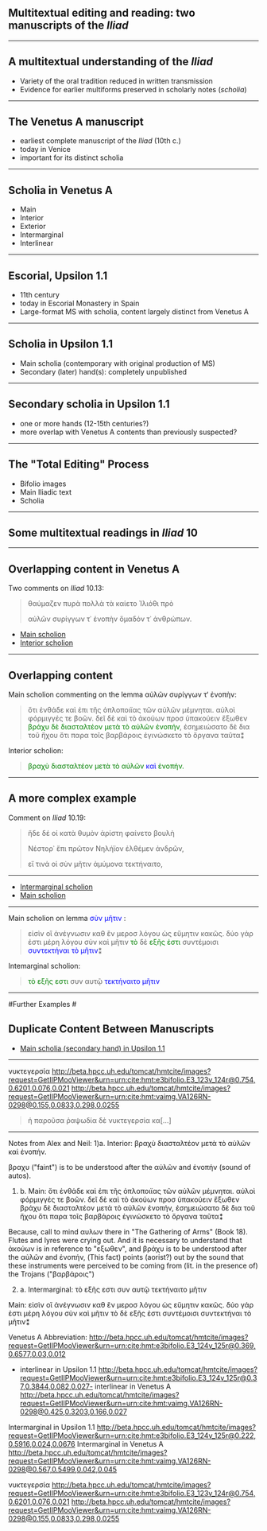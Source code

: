 ## Multitextual editing and reading: two manuscripts of the *Iliad* ##

---

## A multitextual understanding of the *Iliad* ##

- Variety of the oral tradition reduced in written transmission
- Evidence for earlier multiforms preserved in scholarly notes (*scholia*)





---

## The Venetus A manuscript ##


- earliest complete manuscript of the *Iliad* (10th c.)
- today in Venice
- important for its distinct scholia

---

## Scholia in Venetus A ##



- Main
- Interior
- Exterior
- Intermarginal
- Interlinear

---

## Escorial, Upsilon 1.1 ##

- 11th century
- today in Escorial Monastery in Spain
- Large-format MS with scholia, content largely distinct from Venetus A

---

## Scholia in Upsilon 1.1 #


- Main scholia (contemporary with original production of MS)
- Secondary (later) hand(s): completely unpublished

---

## Secondary scholia in Upsilon 1.1 ##

- one or more hands (12-15th centuries?)
- more overlap with Venetus A contents than previously suspected?

---

## The "Total Editing" Process ##

- Bifolio images
- Main Iliadic text
- Scholia

---

## Some  multitextual readings in *Iliad* 10 ##

---

## Overlapping content in Venetus A ##

Two comments on *Iliad* 10.13:

> θαύμαζεν πυρὰ πολλὰ τὰ καίετο Ἰλιόθι πρὸ
> 
> αὐλῶν συρίγγων τ᾽ ἐνοπὴν ὅμαδόν τ᾽ ἀνθρώπων.


- [Main scholion][zoom1] 
- [Interior scholion][zoom2]

[zoom1]: http://beta.hpcc.uh.edu/tomcat/hmtcite/images?request=GetIIPMooViewer&urn=urn:cite:hmt:vaimg.VA126RN-0298@0.127,0.7082,0.687,0.0495

[zoom2]: http://beta.hpcc.uh.edu/tomcat/hmtcite/images?request=GetIIPMooViewer&urn=urn:cite:hmt:vaimg.VA126RN-0298@0.106,0.4359,0.073,0.0405


---

## Overlapping content ##

Main scholion commenting on the lemma αὐλῶν συρίγγων τ‘ ἐνοπὴν:

<blockquote>ὅτι ἐνθάδε καὶ ἐπι τῆς ὁπλοποιϊας τῶν αὐλῶν μέμνηται. αὐλοὶ φόρμιγγές τε βοῶν. δεῖ δὲ καὶ τὸ ἀκούων προσ ὑπακούειν ἔξωθεν <span style='color: green'>βράχυ δὲ διασταλτέον μετὰ τὸ αὐλῶν ἐνοπήν</span>, ἐσημειώσατο δὲ δια τοῦ ἤχου ὅτι παρα τοῖς βαρβάροις ἐγινώσκετο τὸ ὄργανα ταῦτα⁑</blockquote>

Interior scholion:


<blockquote><span style='color: green'>βραχὺ διασταλτέον μετὰ τὸ αὐλῶν</span> <span style='color: blue'>καὶ</span> <span style='color: green'>ἐνοπήν.</span></blockquote>


---

## A more complex example ##


Comment on *Iliad* 10.19:


> ἥδε δέ οἱ κατὰ θυμὸν ἀρίστη φαίνετο βουλὴ
> 
> Νέστορ᾽ ἔπι πρῶτον Νηλήϊον ἐλθέμεν ἀνδρῶν,
> 
> εἴ τινά οἱ σὺν μῆτιν ἀμύμονα τεκτήναιτο,


---

- [Intermarginal scholion](http://beta.hpcc.uh.edu/tomcat/hmtcite/images?request=GetIIPMooViewer&urn=urn:cite:hmt:vaimg.VA126RN-0298@0.563,0.5499,0.05,0.0458)
- [Main scholion](http://beta.hpcc.uh.edu/tomcat/hmtcite/images?request=GetIIPMooViewer&urn=urn:cite:hmt:vaimg.VA126RN-0298@0.146,0.7689,0.669,0.0255)



---

Main scholion on lemma <span style='color: blue'>σὺν μῆτιν</span> :

<blockquote>εἰσὶν  οἳ ἀνέγνωσιν καθ ἒν μεροσ λόγου ὡς εὔμητιν κακῶς. δύο γάρ ἐστι μέρη λόγου σὺν καὶ μῆτιν  <span style='color: green'>τὸ</span> δὲ  <span style='color: green'>εξῆς ἐστι</span> συντέμοισι  <span style='color: blue'>συντεκτήναι τὸ μῆτιν</span>⁑</blockquote>


Intemarginal scholion:



<blockquote> <span style='color: green'>τὸ εξῆς εστι</span> συν αυτῷ  <span style='color: blue'>τεκτήναιτο μῆτιν</span></blockquote>


---

#Further Examples #

## Duplicate Content Between Manuscripts ##

- [Main scholia (secondary hand) in Upsilon 1.1](http://beta.hpcc.uh.edu/tomcat/hmtcite/images?request=GetIIPMooViewer&urn=urn:cite:hmt:e3bifolio.E3_123v_124r@0.727,0.6246,0.108,0.1502)

---

νυκτεγερσία
http://beta.hpcc.uh.edu/tomcat/hmtcite/images?request=GetIIPMooViewer&urn=urn:cite:hmt:e3bifolio.E3_123v_124r@0.754,0.6201,0.076,0.021
http://beta.hpcc.uh.edu/tomcat/hmtcite/images?request=GetIIPMooViewer&urn=urn:cite:hmt:vaimg.VA126RN-0298@0.155,0.0833,0.298,0.0255



> ἡ παροῦσα ῥαψωδία δὲ νυκτεγερσία κα[...]

---




Notes from Alex and Neil:
1)a. Interior: βραχὺ διασταλτέον μετὰ τὸ αὐλῶν καὶ ἐνοπήν.

βραχυ ("faint") is to be understood after the αὐλῶν and ἐνοπήν (sound of autos).

1) b.	Main: ὅτι ἐνθάδε καὶ ἐπι τῆς ὁπλοποιϊας τῶν αὐλῶν μέμνηται. αὐλοὶ φόρμιγγές τε βοῶν. δεῖ δὲ καὶ τὸ ἀκούων προσ ὑπακούειν ἔξωθεν βράχυ δὲ διασταλτέον μετὰ τὸ αὐλῶν ἐνοπήν, ἐσημειώσατο δὲ δια τοῦ ἤχου ὅτι παρα τοῖς βαρβάροις ἐγινώσκετο τὸ ὄργανα ταῦτα⁑

Because, call to mind αυλων there in "The Gathering of Arms" (Book 18). Flutes and lyres were crying out. And it is necessary to understand that ἀκούων is in reference to "εξωθεν", 
and βράχυ is to be understood after the αὐλῶν and ἐνοπήν, (This fact) points (aorist?) out by the sound that these instruments were perceived to be coming from (lit. in the presence of) the Trojans ("βαρβάροις")

2) a. Intermarginal: τὸ εξῆς εστι συν αυτῷ τεκτήναιτο μῆτιν

Main: εἰσὶν  οἳ ἀνέγνωσιν καθ ἒν μεροσ λόγου ὡς εὔμητιν κακῶς. δύο γάρ ἐστι μέρη λόγου σὺν καὶ μῆτιν τὸ δὲ εξῆς ἐστι συντέμοισι συντεκτήναι τὸ μῆτιν⁑


Venetus A Abbreviation: 
http://beta.hpcc.uh.edu/tomcat/hmtcite/images?request=GetIIPMooViewer&urn=urn:cite:hmt:e3bifolio.E3_124v_125r@0.369,0.6577,0.03,0.012

- interlinear in Upsilon 1.1
http://beta.hpcc.uh.edu/tomcat/hmtcite/images?request=GetIIPMooViewer&urn=urn:cite:hmt:e3bifolio.E3_124v_125r@0.37,0.3844,0.082,0.027- interlinear in Venetus A
http://beta.hpcc.uh.edu/tomcat/hmtcite/images?request=GetIIPMooViewer&urn=urn:cite:hmt:vaimg.VA126RN-0298@0.425,0.3203,0.166,0.027

Intermarginal in Upsilon 1.1
http://beta.hpcc.uh.edu/tomcat/hmtcite/images?request=GetIIPMooViewer&urn=urn:cite:hmt:e3bifolio.E3_124v_125r@0.222,0.5916,0.024,0.0676
Intermarginal in Venetus A
http://beta.hpcc.uh.edu/tomcat/hmtcite/images?request=GetIIPMooViewer&urn=urn:cite:hmt:vaimg.VA126RN-0298@0.567,0.5499,0.042,0.045

νυκτεγερσία
http://beta.hpcc.uh.edu/tomcat/hmtcite/images?request=GetIIPMooViewer&urn=urn:cite:hmt:e3bifolio.E3_123v_124r@0.754,0.6201,0.076,0.021
http://beta.hpcc.uh.edu/tomcat/hmtcite/images?request=GetIIPMooViewer&urn=urn:cite:hmt:vaimg.VA126RN-0298@0.155,0.0833,0.298,0.0255
